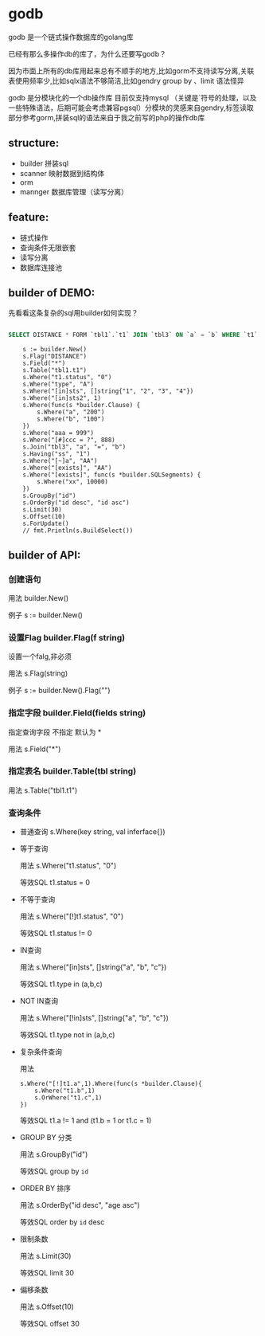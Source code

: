 # godb

godb 是一个链式操作数据库的golang库

已经有那么多操作db的库了，为什么还要写godb？

因为市面上所有的db库用起来总有不顺手的地方,比如gorm不支持读写分离,关联表使用频率少,比如sqlx语法不够简洁,比如gendry group by 、limit 语法怪异

godb 是分模块化的一个db操作库 目前仅支持mysql （关键是`符号的处理，以及一些特殊语法，后期可能会考虑兼容pgsql）分模块的灵感来自gendry,标签读取部分参考gorm,拼装sql的语法来自于我之前写的php的操作db库

## structure:

* builder 拼装sql
* scanner 映射数据到结构体
* orm
* mannger 数据库管理（读写分离）

## feature:

* 链式操作
* 查询条件无限嵌套
* 读写分离
* 数据库连接池


## builder of DEMO:

先看看这条复杂的sql用builder如何实现？

```sql

SELECT DISTANCE * FORM `tbl1`.`t1` JOIN `tbl3` ON `a` = `b` WHERE `t1`.`status` = ? AND `type` = ? AND `sts` IN (? ,? ,? ,?) AND `sts2` IN (?) AND ( `a` = ? AND `b` = ?) AND aaa = 999 AND ccc = ? AND `a` LIKE ? AND EXISTS (AA) AND EXISTS (SELECT * FORM WHERE `xx` = ?) GROUP BY `id` WHERE `ss` = ? ORDER BY `id desc`, `id asc` OFFSET 10 LIMIT 30 FOR UPDATE

```

```golang
    s := builder.New()
	s.Flag("DISTANCE")
	s.Field("*")
	s.Table("tbl1.t1")
	s.Where("t1.status", "0")
	s.Where("type", "A")
	s.Where("[in]sts", []string{"1", "2", "3", "4"})
	s.Where("[in]sts2", 1)
	s.Where(func(s *builder.Clause) {
		s.Where("a", "200")
		s.Where("b", "100")
	})
	s.Where("aaa = 999")
	s.Where("[#]ccc = ?", 888)
	s.Join("tbl3", "a", "=", "b")
	s.Having("ss", "1")
	s.Where("[~]a", "AA")
	s.Where("[exists]", "AA")
	s.Where("[exists]", func(s *builder.SQLSegments) {
		s.Where("xx", 10000)
	})
	s.GroupBy("id")
	s.OrderBy("id desc", "id asc")
	s.Limit(30)
	s.Offset(10)
	s.ForUpdate()
	// fmt.Println(s.BuildSelect())
```

## builder of API:

### 创建语句

用法 builder.New()

例子 s := builder.New()


### 设置Flag builder.Flag(f string)

设置一个falg,非必须

用法 s.Flag(string)

例子 s := builder.New().Flag("")


### 指定字段 builder.Field(fields string)

指定查询字段 不指定 默认为 *

用法 s.Field("*")

### 指定表名 builder.Table(tbl string)

用法 s.Table("tbl1.t1")

### 查询条件 

* 普通查询 s.Where(key string, val inferface{})

 * 等于查询 

    用法 s.Where("t1.status", "0")

    等效SQL t1.status = 0

  * 不等于查询 
 
    用法 s.Where("[!]t1.status", "0")

    等效SQL t1.status != 0

* IN查询

    用法 s.Where("[in]sts", []string{"a", "b", "c"})

    等效SQL t1.type in (a,b,c)

* NOT IN查询

    用法 s.Where("[!in]sts", []string{"a", "b", "c"})

    等效SQL t1.type not in (a,b,c)

* 复杂条件查询

    用法

    ```golang
    s.Where("[!]t1.a",1).Where(func(s *builder.Clause){
        s.Where("t1.b",1)
        s.OrWhere("t1.c",1)
    })
    ```

    等效SQL  t1.a != 1  and (t1.b = 1 or t1.c = 1)
    
* GROUP BY 分类

    用法  s.GroupBy("id")

    等效SQL group by `id`

* ORDER BY 排序

    用法  s.OrderBy("id desc", "age asc")

    等效SQL order by `id` desc

* 限制条数

    用法  s.Limit(30)

    等效SQL limit 30

* 偏移条数

    用法  s.Offset(10)

    等效SQL offset 30
	





